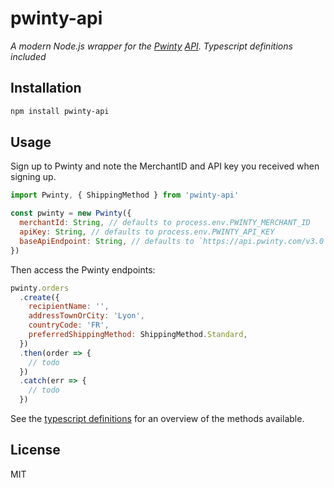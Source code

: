 # pwinty-api

_A modern Node.js wrapper for the [Pwinty](http://pwinty.com) [API](https://pwinty.com/api/). Typescript definitions included_

## Installation

```bash
npm install pwinty-api
```

## Usage

Sign up to Pwinty and note the MerchantID and API key you received when signing up.

```js
import Pwinty, { ShippingMethod } from 'pwinty-api'

const pwinty = new Pwinty({
  merchantId: String, // defaults to process.env.PWINTY_MERCHANT_ID
  apiKey: String, // defaults to process.env.PWINTY_API_KEY
  baseApiEndpoint: String, // defaults to `https://api.pwinty.com/v3.0` if process.env.NODE_ENV === 'production', `https://sandbox.pwinty.com/v3.0` otherwise
})
```

Then access the Pwinty endpoints:

```js
pwinty.orders
  .create({
    recipientName: '',
    addressTownOrCity: 'Lyon',
    countryCode: 'FR',
    preferredShippingMethod: ShippingMethod.Standard,
  })
  .then(order => {
    // todo
  })
  .catch(err => {
    // todo
  })
```

See the [typescript definitions](./src/index.ts) for an overview of the methods available.

## License

MIT
